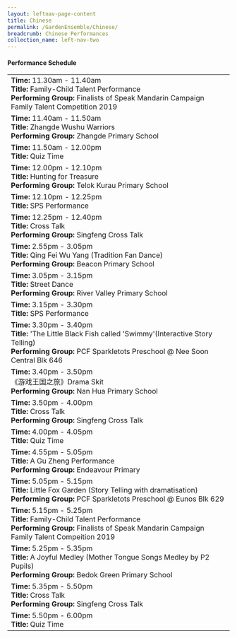 ```yaml
---
layout: leftnav-page-content
title: Chinese
permalink: /GardenEnsemble/Chinese/
breadcrumb: Chinese Performances
collection_name: left-nav-two
---
```


#### Performance Schedule

 
<table class="table-h">
  <tr>
    <td COLSPAN="2">
    <b>Time: </b>11.30am - 11.40am
      <br><b>Title: </b>Family-Child Talent Performance
      <br><b>Performing Group: </b>Finalists of Speak Mandarin Campaign Family Talent Competition 2019
    </td>
  </tr>
  <tr>
    <td COLSPAN="2">
    <b>Time: </b>11.40am - 11.50am
    <br><b>Title: </b>Zhangde Wushu Warriors
    <br><b>Performing Group: </b>Zhangde Primary School
    </td>
  </tr>
  <tr>
    <td COLSPAN="2">
    <b>Time: </b>11.50am - 12.00pm
    <br><b>Title: </b>Quiz Time
    </td>
  </tr>
  <tr>
    <td COLSPAN="2">
    <b>Time: </b>12.00pm - 12.10pm
    <br><b>Title: </b>Hunting for Treasure
    <br><b>Performing Group: </b>Telok Kurau Primary School
    </td>
  </tr>
  <tr>
    <td COLSPAN="2">
    <b>Time: </b>12.10pm - 12.25pm
    <br><b>Title: </b>SPS Performance
    </td>
  </tr>
  <tr>
    <td COLSPAN="2">
   <b>Time: </b> 12.25pm - 12.40pm
    <br><b>Title: </b>Cross Talk 
    <br><b>Performing Group: </b>Singfeng Cross Talk
    </td>
  </tr>
  <tr>
    <td COLSPAN="2">
    <b>Time: </b>2.55pm - 3.05pm
    <br><b>Title: </b>Qing Fei Wu Yang (Tradition Fan Dance)
    <br><b>Performing Group: </b>Beacon Primary School
    </td>
  </tr>
  <tr>
    <td COLSPAN="2">
    <b>Time: </b>3.05pm - 3.15pm
    <br><b>Title: </b>Street Dance 
    <br><b>Performing Group: </b>River Valley Primary School
    </td>
  </tr>
  <tr>
    <td COLSPAN="2">
   <b>Time: </b> 3.15pm - 3.30pm
    <br><b>Title: </b>SPS Performance
    </td>
  </tr>
  <tr>
    <td COLSPAN="2">
    <b>Time: </b>3.30pm - 3.40pm
    <br><b>Title: </b>'The Little Black Fish called 'Swimmy'(Interactive Story Telling)
    <br><b>Performing Group: </b>PCF Sparkletots Preschool @ Nee Soon Central Blk 646
    </td>
  </tr>
  <tr>
    <td COLSPAN="2">
    <b>Time: </b>3.40pm - 3.50pm
    <br>《游戏王国之旅》Drama Skit
    <br><b>Performing Group: </b>Nan Hua Primary School
    </td>
  </tr>
  <tr>
    <td COLSPAN="2">
    <b>Time: </b>3.50pm - 4.00pm
    <br><b>Title: </b>Cross Talk 
    <br><b>Performing Group: </b>Singfeng Cross Talk
    </td>
  </tr>
   <tr>
    <td COLSPAN="2">
    <b>Time: </b>4.00pm - 4.05pm
    <br><b>Title: </b>Quiz Time
    </td>
  </tr>
   <tr>
    <td COLSPAN="2">
    <b>Time: </b>4.55pm - 5.05pm
    <br><b>Title: </b>A Gu Zheng Performance
    <br><b>Performing Group: </b>Endeavour Primary
    </td>
  </tr>
   <tr>
    <td COLSPAN="2">
    <b>Time: </b>5.05pm - 5.15pm
    <br><b>Title: </b>Little Fox Garden (Story Telling with dramatisation)
    <br><b>Performing Group: </b>PCF Sparkletots Preschool @ Eunos Blk 629
    </td>
  </tr>
  <tr>
    <td COLSPAN="2">
    <b>Time: </b>5.15pm - 5.25pm
    <br><b>Title: </b>Family-Child Talent Performance
    <br><b>Performing Group: </b>Finalists of Speak Mandarin Campaign Family Talent Compeition 2019 
    </td>
  </tr>
  <tr>
    <td COLSPAN="2">
    <b>Time: </b>5.25pm - 5.35pm
    <br><b>Title: </b>A Joyful Medley (Mother Tongue Songs Medley by P2 Pupils)
    <br><b>Performing Group: </b>Bedok Green Primary School
    </td>
  </tr>
  <tr>
    <td COLSPAN="2">
    <b>Time: </b>5.35pm - 5.50pm
    <br><b>Title: </b>Cross Talk 
    <br><b>Performing Group: </b>Singfeng Cross Talk
    </td>
  </tr>
  <tr>
    <td COLSPAN="2">
    <b>Time: </b>5.50pm - 6.00pm
    <br><b>Title: </b>Quiz Time
    </td>
  </tr>
</table>
